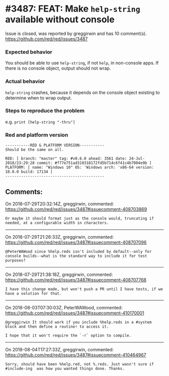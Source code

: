 
#3487: FEAT: Make `help-string` available without console
================================================================================
Issue is closed, was reported by greggirwin and has 10 comment(s).
<https://github.com/red/red/issues/3487>

### Expected behavior

You should be able to use `help-string`, if not `help`, in non-console apps. If there is no console object, output should not wrap.

### Actual behavior

`help-string` crashes, because it depends on the console object existing to determine when to wrap output. 

### Steps to reproduce the problem

e.g. `print [help-string "-thru"]`

### Red and platform version
```
-----------RED & PLATFORM VERSION-----------
Should be the same on all.

RED: [ branch: "master" tag: #v0.6.0 ahead: 3561 date: 24-Jul-2018/23:29:28 commit: #f77e751ad310318172fd5b714c6f41c4b7004e9b ]
PLATFORM: [ name: "Windows 10" OS: 'Windows arch: 'x86-64 version: 10.0.0 build: 17134 ]
--------------------------------------------
```


Comments:
--------------------------------------------------------------------------------

On 2018-07-29T20:32:14Z, greggirwin, commented:
<https://github.com/red/red/issues/3487#issuecomment-408703869>

    Or maybe it should format just as the console would, truncating if needed, at a configurable width in characters.

--------------------------------------------------------------------------------

On 2018-07-29T21:26:33Z, greggirwin, commented:
<https://github.com/red/red/issues/3487#issuecomment-408707096>

    @PeterWAWood since %help.reds isn't included by default--only for console builds--what is the standard way to include it for test purposes?

--------------------------------------------------------------------------------

On 2018-07-29T21:38:18Z, greggirwin, commented:
<https://github.com/red/red/issues/3487#issuecomment-408707768>

    I have this change made, but won't push a PR until I have tests, if we have a solution for that.

--------------------------------------------------------------------------------

On 2018-08-03T07:30:03Z, PeterWAWood, commented:
<https://github.com/red/red/issues/3487#issuecomment-410170001>

    @greggirwin It should work if you include %help.reds in a #system block and then define a routine! to access it. 
    
    I hope that it won't require the `-r` option to compile.
    

--------------------------------------------------------------------------------

On 2018-08-04T17:27:33Z, greggirwin, commented:
<https://github.com/red/red/issues/3487#issuecomment-410464967>

    Sorry, should have been %help.red, not %.reds. Just wasn't sure if #include-ing  was how you wanted things done. Thanks.

